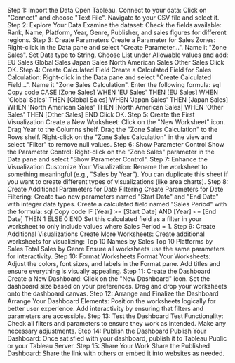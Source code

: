 Step 1: Import the Data
Open Tableau.
Connect to your data:
Click on "Connect" and choose "Text File".
Navigate to your CSV file and select it.
Step 2: Explore Your Data
Examine the dataset:
Check the fields available: Rank, Name, Platform, Year, Genre, Publisher, and sales figures for different regions.
Step 3: Create Parameters
Create a Parameter for Sales Zones:
Right-click in the Data pane and select "Create Parameter...".
Name it "Zone Sales".
Set Data type to String.
Choose List under Allowable values and add:
EU Sales
Global Sales
Japan Sales
North American Sales
Other Sales
Click OK.
Step 4: Create Calculated Field
Create a Calculated Field for Sales Calculation:
Right-click in the Data pane and select "Create Calculated Field...".
Name it "Zone Sales Calculation".
Enter the following formula:
sql
Copy code
CASE [Zone Sales]
  WHEN 'EU Sales' THEN [EU Sales]
  WHEN 'Global Sales' THEN [Global Sales]
  WHEN 'Japan Sales' THEN [Japan Sales]
  WHEN 'North American Sales' THEN [North American Sales]
  WHEN 'Other Sales' THEN [Other Sales]
END
Click OK.
Step 5: Create the First Visualization
Create a New Worksheet:
Click on the "New Worksheet" icon.
Drag Year to the Columns shelf.
Drag the "Zone Sales Calculation" to the Rows shelf.
Right-click on the "Zone Sales Calculation" in the view and select "Filter" to remove null values.
Step 6: Show Parameter Control
Show the Parameter Control:
Right-click on the "Zone Sales" parameter in the Data pane and select "Show Parameter Control".
Step 7: Enhance the Visualization
Customize Your Visualization:
Rename the worksheet to something meaningful (e.g., "Sales by Year").
You can duplicate this sheet if you want to create different types of visualizations (like area charts).
Step 8: Create Additional Parameters for Date Filtering
Create Parameters for Date Filtering:
Create two new parameters named "Start Date" and "End Date" with integer data types.
Create a calculated field named "Sales Period" with the formula:
sql
Copy code
IF [Year] >= [Start Date] AND [Year] <= [End Date] THEN 1 ELSE 0 END
Set this calculated field as a filter in your worksheet to only include values where Sales Period = 1.
Step 9: Create Additional Visualizations
Create More Worksheets:
Create additional worksheets for visualizing:
Top 10 Names by Sales
Top 10 Platforms by Sales
Total Sales by Genre
Ensure all worksheets use the same parameters for interactivity.
Step 10: Format Worksheets
Format Your Worksheets:
Adjust the colors, font sizes, and labels in the Format pane.
Add titles and ensure everything is visually appealing.
Step 11: Create the Dashboard
Create a New Dashboard:
Click on the "New Dashboard" icon.
Set the dashboard size based on your preferences.
Drag and drop your worksheets onto the dashboard canvas.
Step 12: Arrange and Finalize the Dashboard
Arrange Your Dashboard Elements:
Position the worksheets logically for better user experience.
Add interactivity by ensuring that filters and parameters are accessible.
Step 13: Test the Dashboard
Test Functionality:
Check all filters and parameters to ensure they work as intended.
Make any necessary adjustments.
Step 14: Publish the Dashboard
Publish Your Dashboard:
Once satisfied with your dashboard, publish it to Tableau Public or your Tableau Server.
Step 15: Share Your Work
Share the Published Dashboard:
Share the link with others or embed it into websites as needed.
